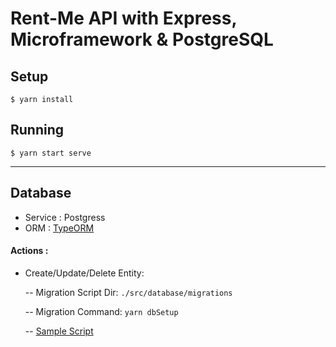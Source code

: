 # Rent-Me API with Express, Microframework & PostgreSQL

## Setup

```
$ yarn install
```

## Running

```
$ yarn start serve
```


--------
## Database
- Service : Postgress
- ORM : [TypeORM](https://typeorm.io/#/)

#### Actions :
  
  - Create/Update/Delete Entity:
  
    -- Migration Script Dir: ``` ./src/database/migrations ```

    -- Migration Command: ```yarn dbSetup```
   
    -- [Sample Script](https://typeorm.io/#/migrations/using-migration-api-to-write-migrations)
